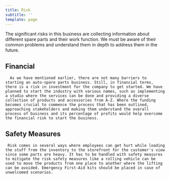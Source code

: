 ```yaml
---
title: Risk
subtitle: ''
template: page
---
```

The significant risks in this business are collecting information about different spare parts and their work function. We must be aware of their common problems and understand them in depth to address them in the future.
## Financial

      As we have mentioned earlier, there are not many barriers to starting an auto-spare parts business. Still, in financial terms, there is a risk in investment for the company to get started. We have planned to start the industry with various names, such as implementing a studio where the services can be done and providing a diverse collection of products and accessories from A-Z. Where the funding becomes crucial to commence the process that has been outlined, approaching stakeholders and making them understand the overall process of business and its percentage of profits would help overcome the financial risk to start the business.  

## Safety Measures

     Risk comes in several ways where employees can get hurt while loading the stuff from the inventory to the storefront for the customer's view since some parts are heavy. It has to be handled with safety measures to mitigate the risk safety measures like a rolling vehicle can be used to move the products from one place to another where the lifting can be avoided. Emergency First-Aid kits should be placed in case of unwelcomed scenarios.

